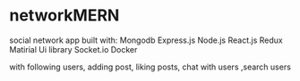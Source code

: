 # networkMERN
social network app built with: 
Mongodb
Express.js
Node.js
React.js
Redux
Matirial Ui library
Socket.io
Docker

with following users, adding post, liking posts, chat with users ,search users 



 
